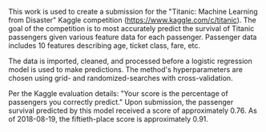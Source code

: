 This work is used to create a submission for the "Titanic: Machine Learning from Disaster" Kaggle competition (https://www.kaggle.com/c/titanic). The goal of the competition is to most accurately predict the survival of Titanic passengers given various feature data for each passenger. Passenger data includes 10 features describing age, ticket class, fare, etc.

The data is imported, cleaned, and processed before a logistic regression model is used to make predictions. The method's hyperparameters are chosen using grid- and randomized-searches with cross-validation.

Per the Kaggle evaluation details: "Your score is the percentage of passengers you correctly predict." Upon submission, the passenger survival predicted by this model received a score of approximately 0.76. As of 2018-08-19, the fiftieth-place score is approximately 0.91.

